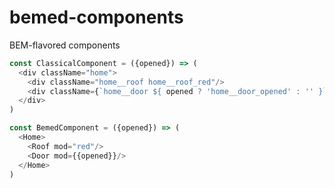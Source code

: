 # bemed-components
BEM-flavored components

```javascript
const ClassicalComponent = ({opened}) => (
  <div className="home">
    <div className="home__roof home__roof_red"/>
    <div className={`home__door ${ opened ? 'home__door_opened' : '' }`}/>
  </div>
)
```

```javascript
const BemedComponent = ({opened}) => (
  <Home>
    <Roof mod="red"/>
    <Door mod={{opened}}/>
  </Home>
)
```
